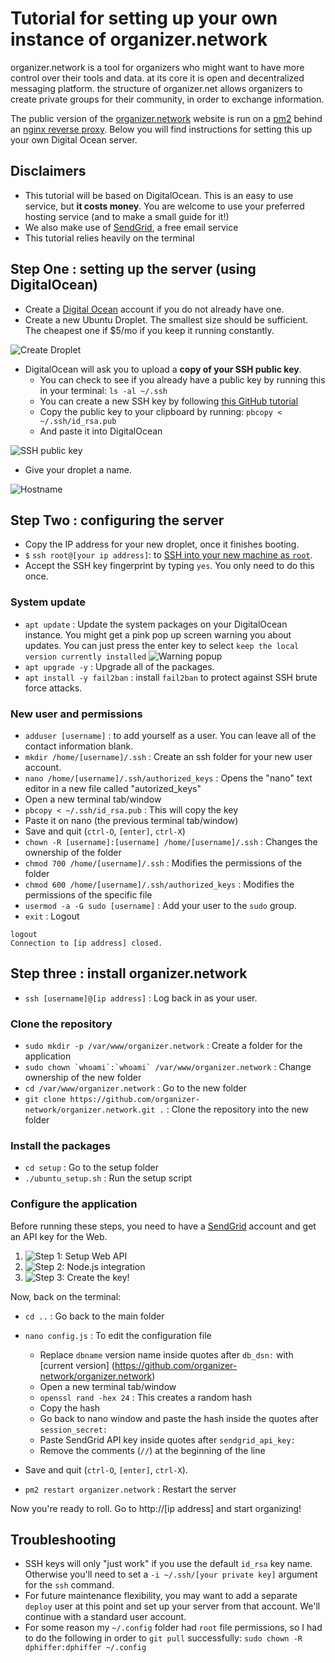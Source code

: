 # Tutorial for setting up your own instance of organizer.network

organizer.network is a tool for organizers who might want to have more control over their tools and data. at its core it is open and decentralized messaging platform. the structure of organizer.net allows organizers to create private groups for their community, in order to exchange information.

The public version of the [organizer.network](https://organizer.network/) website is run on a [pm2](http://pm2.keymetrics.io/) behind an [nginx reverse proxy](https://docs.nginx.com/nginx/admin-guide/web-server/reverse-proxy/). Below you will find instructions for setting this up your own Digital Ocean server.

## Disclaimers
* This tutorial will be based on DigitalOcean. This is an easy to use service, but **it costs money**. You are welcome to use your preferred hosting service (and to make a small guide for it!)
* We also make use of [SendGrid](https://sendgrid.com), a free email service
* This tutorial relies heavily on the terminal

## Step One : setting up the server (using DigitalOcean)
* Create a [Digital Ocean](https://www.digitalocean.com/) account if you do not already have one.
* Create a new Ubuntu Droplet. The smallest size should be sufficient. The cheapest one if $5/mo if you keep it running constantly.

![Create Droplet](img/1.png)

* DigitalOcean will ask you to upload a **copy of your SSH public key**.
  * You can check to see if you already have a public key by running this in your terminal: `ls -al ~/.ssh`
  * You can create a new SSH key by following [this GitHub tutorial](https://help.github.com/articles/generating-a-new-ssh-key-and-adding-it-to-the-ssh-agent)
  * Copy the public key to your clipboard by running: `pbcopy < ~/.ssh/id_rsa.pub`
  * And paste it into DigitalOcean

![SSH public key](img/2.png)

* Give your droplet a name.

![Hostname](img/3.png)


## Step Two : configuring the server

* Copy the IP address for your new droplet, once it finishes booting.
* `$` `ssh root@[your ip address]`: to [SSH into your new machine as `root`](https://www.quora.com/What-does-it-mean-to-SSH-into-something).
* Accept the SSH key fingerprint by typing `yes`. You only need to do this once.

### System update
* `apt update` : Update the system packages on your DigitalOcean instance. You might get a pink pop up screen warning you about updates. You can just press the enter key to select `keep the local version currently installed`
![Warning popup](img/pink.png)
* `apt upgrade -y` : Upgrade all of the packages.
* `apt install -y fail2ban` : install `fail2ban` to protect against SSH brute force attacks.

### New user and permissions
* `adduser [username]` : to add yourself as a user. You can leave all of the contact information blank.
* `mkdir /home/[username]/.ssh` : Create an ssh folder for your new user account.
* `nano /home/[username]/.ssh/authorized_keys` : Opens the "nano" text editor in a new file called "autorized_keys"
* Open a new terminal tab/window
* `pbcopy < ~/.ssh/id_rsa.pub` : This will copy the key
* Paste it on nano (the previous terminal tab/window)
* Save and quit (`ctrl-O`, `[enter]`, `ctrl-X`)
* `chown -R [username]:[username] /home/[username]/.ssh` : Changes the ownership of the folder
* `chmod 700 /home/[username]/.ssh` : Modifies the permissions of the folder
* `chmod 600 /home/[username]/.ssh/authorized_keys` : Modifies the permissions of the specific file
* `usermod -a -G sudo [username]` : Add your user to the `sudo` group.
* `exit` : Logout

```
logout
Connection to [ip address] closed.
```


## Step three : install organizer.network
* `ssh [username]@[ip address]` : Log back in as your user.

### Clone the repository
* `sudo mkdir -p /var/www/organizer.network` : Create a folder for the application
* ``sudo chown `whoami`:`whoami` /var/www/organizer.network`` : Change ownership of the new folder
* `cd /var/www/organizer.network` : Go to the new folder
* `git clone https://github.com/organizer-network/organizer.network.git .` : Clone the repository into the new folder

### Install the packages
* `cd setup` : Go to the setup folder
* `./ubuntu_setup.sh` : Run the setup script

### Configure the application

Before running these steps, you need to have a [SendGrid](https://sendgrid.com/) account and get an API key for the Web.
1. ![Step 1: Setup Web API](img/sendgrid1.png)
2. ![Step 2: Node.js integration](img/sendgrid2.png)
3. ![Step 3: Create the key!](img/sendgrid3.png)

Now, back on the terminal:
* `cd ..` : Go back to the main folder
* `nano config.js` : To edit the configuration file
  * Replace `dbname` version name inside quotes after `db_dsn:` with [current version] (https://github.com/organizer-network/organizer.network)
  * Open a new terminal tab/window
  * `openssl rand -hex 24` : This creates a random hash
  * Copy the hash
  * Go back to nano window and paste the hash inside the quotes after `session_secret:`
  * Paste SendGrid API key inside quotes after `sendgrid_api_key:`
  * Remove the comments (`//`) at the beginning of the line
* Save and quit (`ctrl-O`, `[enter]`, `ctrl-X`).

* `pm2 restart organizer.network` : Restart the server


Now you're ready to roll. Go to http://[ip address] and start organizing!


## Troubleshooting
* SSH keys will only "just work" if you use the default `id_rsa` key name. Otherwise you'll need to set a `-i ~/.ssh/[your private key]` argument for the `ssh` command.
* For future maintenance flexibility, you may want to add a separate `deploy` user at this point and set up your server from that account. We'll continue with a standard user account.
* For some reason my `~/.config` folder had `root` file permissions, so I had to do the following in order to `git pull` successfully: `sudo chown -R dphiffer:dphiffer ~/.config`
